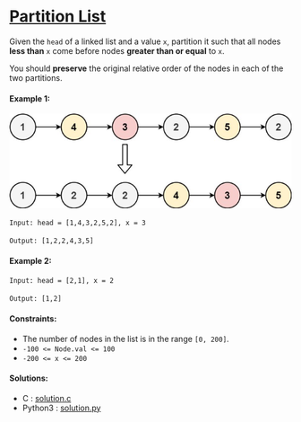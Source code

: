 # [Partition List](https://leetcode.com/explore/challenge/card/april-leetcoding-challenge-2021/594/week-2-april-8th-april-14th/3707/)

Given the ``head`` of a linked list and a value ``x``, partition it such that all nodes **less than** ``x`` come before nodes **greater than or equal** to ``x``.

You should **preserve** the original relative order of the nodes in each of the two partitions.

#### Example 1:
<p align="center">
  <img width="700" src=partition.jpg>
</p>

```
Input: head = [1,4,3,2,5,2], x = 3

Output: [1,2,2,4,3,5]
```

#### Example 2:

```
Input: head = [2,1], x = 2

Output: [1,2]
```

#### Constraints:

- The number of nodes in the list is in the range ``[0, 200]``.
- ``-100 <= Node.val <= 100``
- ``-200 <= x <= 200``

#### Solutions:
- C : [solution.c](solution.c)
- Python3 : [solution.py](solution.py)
